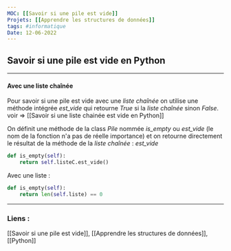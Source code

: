 ```yaml
---
MOC: [[Savoir si une pile est vide]]
Projets: [[Apprendre les structures de données]]
tags: #informatique
Date: 12-06-2022
---
```


## Savoir si une pile est vide en Python

---

#### Avec une liste chaînée

Pour savoir si une pile est vide avec une *liste chaînée* on utilise une méthode intégrée *est_vide* qui retourne *True* si la *liste chaînée* sinon *False*. voir => [[Savoir si une liste chainée est vide en Python]]

On définit une méthode de la class *Pile* nommée *is_empty* ou *est_vide* (le nom de la fonction n'a pas de réelle importance) et on retourne directement le résultat de la méthode de la *liste chaînée* : *est_vide*

```python
def is_empty(self):
	return self.listeC.est_vide()
```

Avec une liste :

```python
def is_empty(self):
	return len(self.liste) == 0
```

---
### Liens :

[[Savoir si une pile est vide]], [[Apprendre les structures de données]], [[Python]]